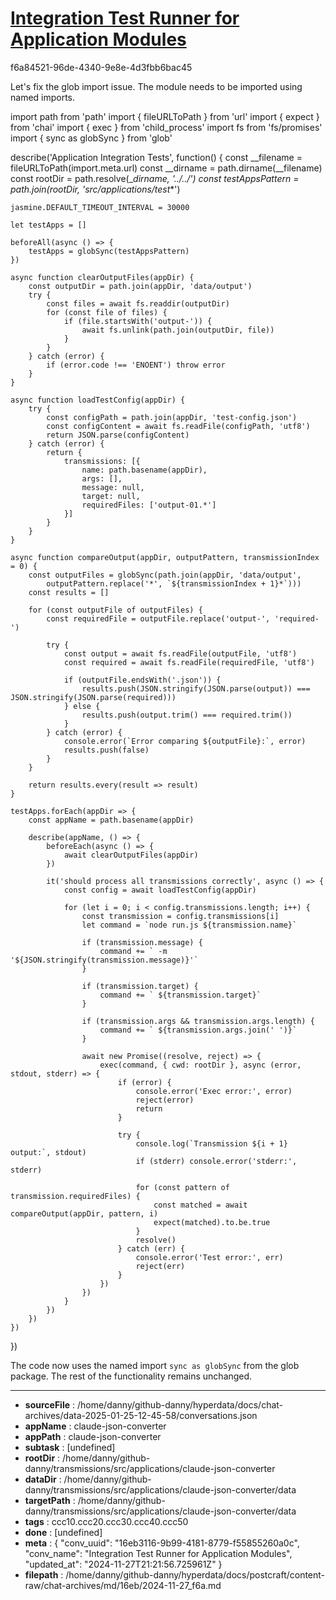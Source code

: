 # [Integration Test Runner for Application Modules](https://claude.ai/chat/16eb3116-9b99-4181-8779-f55855260a0c)

f6a84521-96de-4340-9e8e-4d3fbb6bac45

 Let's fix the glob import issue. The module needs to be imported using named imports.

<antArtifact identifier="test-apps-spec" type="application/vnd.ant.code" language="javascript" title="Integration Test for Applications with Multi-transmission Support">
import path from 'path'
import { fileURLToPath } from 'url'
import { expect } from 'chai'
import { exec } from 'child_process'
import fs from 'fs/promises'
import { sync as globSync } from 'glob'

describe('Application Integration Tests', function() {
    const __filename = fileURLToPath(import.meta.url)
    const __dirname = path.dirname(__filename)
    const rootDir = path.resolve(__dirname, '../../')
    const testAppsPattern = path.join(rootDir, 'src/applications/test_*')
    
    jasmine.DEFAULT_TIMEOUT_INTERVAL = 30000

    let testApps = []

    beforeAll(async () => {
        testApps = globSync(testAppsPattern)
    })

    async function clearOutputFiles(appDir) {
        const outputDir = path.join(appDir, 'data/output')
        try {
            const files = await fs.readdir(outputDir)
            for (const file of files) {
                if (file.startsWith('output-')) {
                    await fs.unlink(path.join(outputDir, file))
                }
            }
        } catch (error) {
            if (error.code !== 'ENOENT') throw error
        }
    }

    async function loadTestConfig(appDir) {
        try {
            const configPath = path.join(appDir, 'test-config.json')
            const configContent = await fs.readFile(configPath, 'utf8')
            return JSON.parse(configContent)
        } catch (error) {
            return {
                transmissions: [{
                    name: path.basename(appDir),
                    args: [],
                    message: null,
                    target: null,
                    requiredFiles: ['output-01.*']
                }]
            }
        }
    }

    async function compareOutput(appDir, outputPattern, transmissionIndex = 0) {
        const outputFiles = globSync(path.join(appDir, 'data/output', 
            outputPattern.replace('*', `${transmissionIndex + 1}*`)))
        const results = []

        for (const outputFile of outputFiles) {
            const requiredFile = outputFile.replace('output-', 'required-')
            
            try {
                const output = await fs.readFile(outputFile, 'utf8')
                const required = await fs.readFile(requiredFile, 'utf8')

                if (outputFile.endsWith('.json')) {
                    results.push(JSON.stringify(JSON.parse(output)) === JSON.stringify(JSON.parse(required)))
                } else {
                    results.push(output.trim() === required.trim())
                }
            } catch (error) {
                console.error(`Error comparing ${outputFile}:`, error)
                results.push(false)
            }
        }

        return results.every(result => result)
    }

    testApps.forEach(appDir => {
        const appName = path.basename(appDir)

        describe(appName, () => {
            beforeEach(async () => {
                await clearOutputFiles(appDir)
            })

            it('should process all transmissions correctly', async () => {
                const config = await loadTestConfig(appDir)
                
                for (let i = 0; i < config.transmissions.length; i++) {
                    const transmission = config.transmissions[i]
                    let command = `node run.js ${transmission.name}`
                    
                    if (transmission.message) {
                        command += ` -m '${JSON.stringify(transmission.message)}'`
                    }
                    
                    if (transmission.target) {
                        command += ` ${transmission.target}`
                    }
                    
                    if (transmission.args && transmission.args.length) {
                        command += ` ${transmission.args.join(' ')}`
                    }

                    await new Promise((resolve, reject) => {
                        exec(command, { cwd: rootDir }, async (error, stdout, stderr) => {
                            if (error) {
                                console.error('Exec error:', error)
                                reject(error)
                                return
                            }

                            try {
                                console.log(`Transmission ${i + 1} output:`, stdout)
                                if (stderr) console.error('stderr:', stderr)

                                for (const pattern of transmission.requiredFiles) {
                                    const matched = await compareOutput(appDir, pattern, i)
                                    expect(matched).to.be.true
                                }
                                resolve()
                            } catch (err) {
                                console.error('Test error:', err)
                                reject(err)
                            }
                        })
                    })
                }
            })
        })
    })
})
</antArtifact>

The code now uses the named import `sync as globSync` from the glob package. The rest of the functionality remains unchanged.

---

* **sourceFile** : /home/danny/github-danny/hyperdata/docs/chat-archives/data-2025-01-25-12-45-58/conversations.json
* **appName** : claude-json-converter
* **appPath** : claude-json-converter
* **subtask** : [undefined]
* **rootDir** : /home/danny/github-danny/transmissions/src/applications/claude-json-converter
* **dataDir** : /home/danny/github-danny/transmissions/src/applications/claude-json-converter/data
* **targetPath** : /home/danny/github-danny/transmissions/src/applications/claude-json-converter/data
* **tags** : ccc10.ccc20.ccc30.ccc40.ccc50
* **done** : [undefined]
* **meta** : {
  "conv_uuid": "16eb3116-9b99-4181-8779-f55855260a0c",
  "conv_name": "Integration Test Runner for Application Modules",
  "updated_at": "2024-11-27T21:21:56.725961Z"
}
* **filepath** : /home/danny/github-danny/hyperdata/docs/postcraft/content-raw/chat-archives/md/16eb/2024-11-27_f6a.md